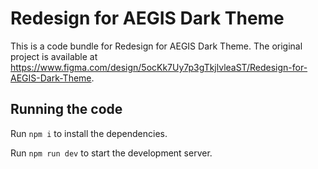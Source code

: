 
  # Redesign for AEGIS Dark Theme

  This is a code bundle for Redesign for AEGIS Dark Theme. The original project is available at https://www.figma.com/design/5ocKk7Uy7p3gTkjlvleaST/Redesign-for-AEGIS-Dark-Theme.

  ## Running the code

  Run `npm i` to install the dependencies.

  Run `npm run dev` to start the development server.
  